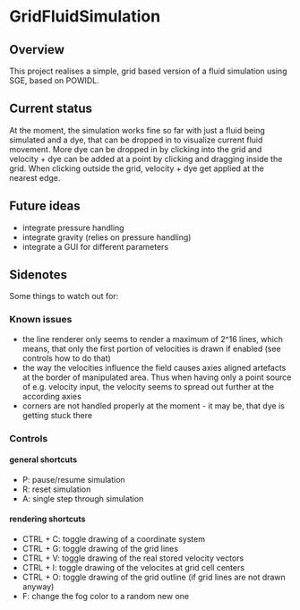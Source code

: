 # GridFluidSimulation

## Overview
This project realises a simple, grid based version of a fluid simulation using SGE, based on POWIDL.

## Current status
At the moment, the simulation works fine so far with just a fluid being simulated and a dye, that can be dropped in to visualize current fluid movement.
More dye can be dropped in by clicking into the grid and velocity + dye can be added at a point by clicking and dragging inside the grid. When clicking outside the grid, velocity + dye get applied at the nearest edge.

## Future ideas
- integrate pressure handling
- integrate gravity (relies on pressure handling)
- integrate a GUI for different parameters

## Sidenotes
Some things to watch out for:

### Known issues
- the line renderer only seems to render a maximum of 2^16 lines, which means, that only the first portion of velocities is drawn if enabled (see controls how to do that)
- the way the velocities influence the field causes axies aligned artefacts at the border of manipulated area. Thus when having only a point source of e.g. velocity input, the velocity seems to spread out further at the according axies
- corners are not handled properly at the moment - it may be, that dye is getting stuck there

### Controls

#### general shortcuts
- P: pause/resume simulation
- R: reset simulation
- A: single step through simulation

#### rendering shortcuts
- CTRL + C: toggle drawing of a coordinate system
- CTRL + G: toggle drawing of the grid lines
- CTRL + V: toggle drawing of the real stored velocity vectors
- CTRL + I: toggle drawing of the velocites at grid cell centers
- CTRL + O: toggle drawing of the grid outline (if grid lines are not drawn anyway)
- F: change the fog color to a random new one
